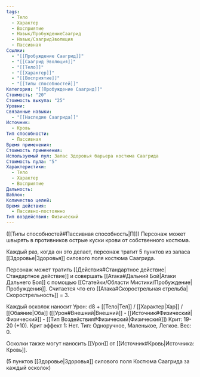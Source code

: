 ```yaml
---
tags:
  - Тело
  - Характер
  - Восприятие
  - Навык/ПробуждениеСаагрид
  - Навык/СаагридЭволюция
  - Пассивная
Ссылки:
  - "[[Пробуждение Саагрид]]"
  - "[[Саагрид Эволюция]]"
  - "[[Тело]]"
  - "[[Характер]]"
  - "[[Восприятие]]"
  - "[[Типы способностей]]"
Категория: "[[Пробуждение Саагрид]]"
Стоимость: "20"
Стоимость выкупа: "25"
Уровни: 
Связанные навыки:
  - "[[Наследие Саагрида]]"
Источник:
  - Кровь
Тип способности:
  - Пассивная
Время применения: 
Стоимость применения: 
Используемый пул: Запас Здоровья барьера костюма Саагрида
Стоимость пула: "5"
Характеристики:
  - Тело
  - Характер
  - Восприятие
Дальность: 
Шаблон: 
Количество целей: 
Время действия:
  - Пассивно-постоянно
Тип воздействия: Физический
---
```

([[Типы способностей#Пассивная способность|П]]) Персонаж может швырять в противников острые куски крови от собственного костюма. 

Каждый раз, когда он это делает, персонаж тратит 5 пунктов из запаса [[Здоровье|Здоровья]] силового поля костюма Саагрида. 

Персонаж может тратить [[Действия#Стандартное действие|Стандартное действие]] и совершать [[Атака#Дальний Бой|Атаки Дальнего Боя]] с помощью [[Статейки/Области Мистики/Пробуждение|Пробуждения]]. Считается что его [[Атака#Скорострельная стрельба|Скорострельность]] = 3. 

Каждый осколок наносит Урон: d8 + [[Тело|Тел]] / [[Характер|Хар]] / [[Обаяние|Оба]] ([[Урон#Внешний|Внешний]] - [[Источник#Физический|Физический]] - [[Тип Воздействия#Физический|Физический]]) Крит: 19-20 (+10). Крит эффект 1: Нет. Тип: Одноручное, Маленькое, Легкое. Вес: 0. 

Осколки также могут наносить [[Урон]] от [[Источник#Кровь|Источника: Кровь]]. 

(5 пунктов [[Здоровье|Здоровья]] силового поля Костюма Саагрида за каждый осколок)